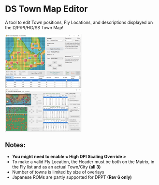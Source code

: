 # DS Town Map Editor

A tool to edit Town positions, Fly Locations, and descriptions displayed on the D/P/Pt/HG/SS Town Map!

<img src="DSTME.png" width=50% height=50%>
<img src="DSTME2_0.png" width=50% height=50%>

## Notes:
- <b>You might need to enable « High DPI Scaling Override »</b>
- To make a valid Fly Location, the Header must be both on the Matrix, in the Fly list and as an actual Town/City <b>(all 3)</b>
- Number of towns is limited by size of overlays
- Japanese ROMs are partly supported for DPPT **(Rev 6 only)**



